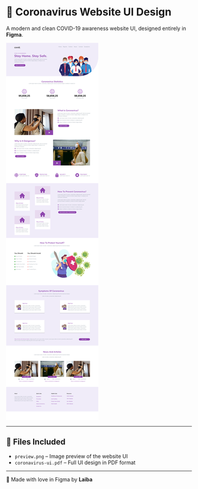 # 🦠 Coronavirus Website UI Design

A modern and clean COVID-19 awareness website UI, designed entirely in **Figma**.

![Preview of Design](preview.png)

---

## 📄 Files Included
- `preview.png` – Image preview of the website UI
- `coronavirus-ui.pdf` – Full UI design in PDF format

---

🎨 Made with love in Figma by **Laiba**
